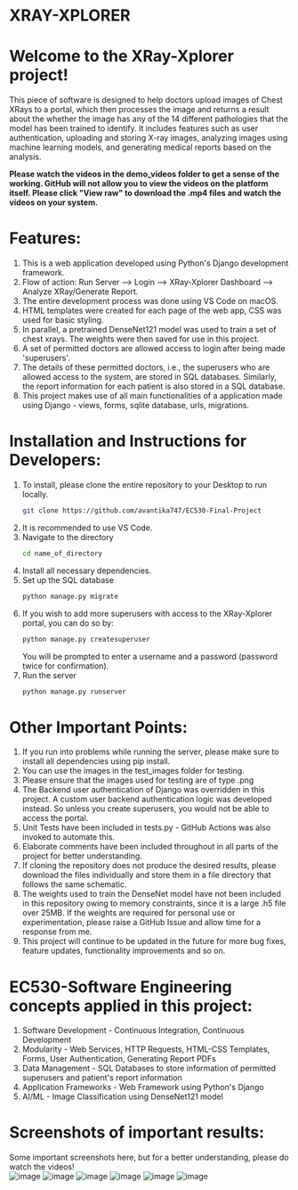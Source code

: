 # XRAY-XPLORER

# Welcome to the XRay-Xplorer project!

This piece of software is designed to help doctors upload images of Chest XRays to a portal, which then processes the image and returns a result about the whether the image has any of the 14 different pathologies that the model has been trained to identify. It includes features such as user authentication, uploading and storing X-ray images, analyzing images using machine learning models, and generating medical reports based on the analysis.

**Please watch the videos in the demo_videos folder to get a sense of the working. GitHub will not allow you to view the videos on the platform itself. Please click "View raw" to download the .mp4 files and watch the videos on your system.**

# Features:
1. This is a web application developed using Python's Django development framework.
2. Flow of action: Run Server --> Login --> XRay-Xplorer Dashboard --> Analyze XRay/Generate Report.
3. The entire development process was done using VS Code on macOS.
4. HTML templates were created for each page of the web app, CSS was used for basic styling.
5. In parallel, a pretrained DenseNet121 model was used to train a set of chest xrays. The weights were then saved for use in this project.
6. A set of permitted doctors are allowed access to login after being made 'superusers'.
7. The details of these permitted doctors, i.e., the superusers who are allowed access to the system, are stored in SQL databases. Similarly, the report information for each patient is also stored in a SQL database. 
8. This project makes use of all main functionalities of a application made using Django - views, forms, sqlite database, urls, migrations. 


# Installation and Instructions for Developers: 
1. To install, please clone the entire repository to your Desktop to run locally.
   ```bash
   git clone https://github.com/avantika747/EC530-Final-Project
   ```
2. It is recommended to use VS Code.
3. Navigate to the directory 
   ```bash
   cd name_of_directory
   ```
4. Install all necessary dependencies.
5. Set up the SQL database
   ```bash
   python manage.py migrate
   ```
7. If you wish to add more superusers with access to the XRay-Xplorer portal, you can do so by:
   ```bash
   python manage.py createsuperuser
   ```
   You will be prompted to enter a username and a password (password twice for confirmation).
9. Run the server
   ```bash
   python manage.py runserver
   ```

# Other Important Points:
1. If you run into problems while running the server, please make sure to install all dependencies using pip install.
2. You can use the images in the test_images folder for testing.
3. Please ensure that the images used for testing are of type .png
4. The Backend user authentication of Django was overridden in this project. A custom user backend authentication logic was developed instead. So unless you create superusers, you would not be able to access the portal.
5. Unit Tests have been included in tests.py - GitHub Actions was also invoked to automate this.
6. Elaborate comments have been included throughout in all parts of the project for better understanding.
7. If cloning the repository does not produce the desired results, please download the files individually and store them in a file directory that follows the same schematic.
8. The weights used to train the DenseNet model have not been included in this repository owing to memory constraints, since it is a large .h5 file over 25MB. If the weights are required for personal use or experimentation, please raise a GitHub Issue and allow time for a response from me.
9. This project will continue to be updated in the future for more bug fixes, feature updates, functionality improvements and so on. 


# EC530-Software Engineering concepts applied in this project:
1. Software Development - Continuous Integration, Continuous Development
2. Modularity - Web Services, HTTP Requests, HTML-CSS Templates, Forms, User Authentication, Generating Report PDFs
3. Data Management - SQL Databases to store information of permitted superusers and patient's report information
4. Application Frameworks - Web Framework using Python's Django
5. AI/ML - Image Classification using DenseNet121 model


# Screenshots of important results:
Some important screenshots here, but for a better understanding, please do watch the videos!
<br>
![image](https://github.com/avantika747/EC530-Final-Project/assets/66120758/b0706287-ab0d-444a-947f-d163fb04a5ab)
![image](https://github.com/avantika747/EC530-Final-Project/assets/66120758/fde6d8a3-4316-4571-a233-a2464b668aba)
![image](https://github.com/avantika747/EC530-Final-Project/assets/66120758/4e3e4136-022f-487d-a581-2a9a50746918)
![image](https://github.com/avantika747/EC530-Final-Project/assets/66120758/30c8e2f8-eb7f-483c-9632-119d95a81281)
![image](https://github.com/avantika747/EC530-Final-Project/assets/66120758/2cd3509e-9bf3-48b6-bdf3-51ececaf9e94)
![image](https://github.com/avantika747/EC530-Final-Project/assets/66120758/0dd3ab83-a04a-444b-87aa-0150f0dc974d)



























